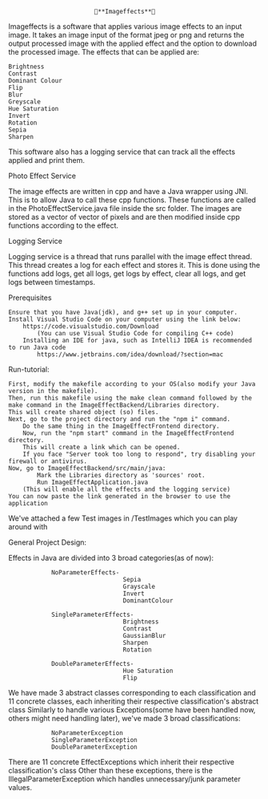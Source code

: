 
							👾**Imageffects**👾

Imageffects is a software that applies various image effects to an input image. It takes an image input of the format jpeg or png and returns the output processed image with the applied effect and the option to download the processed image. The effects that can be applied are:

	Brightness
	Contrast
	Dominant Colour
	Flip
	Blur
	Greyscale
	Hue Saturation
	Invert
	Rotation
	Sepia
	Sharpen

This software also has a logging service that can track all the effects applied and print them.

Photo Effect Service

The image effects are written in cpp and have a Java wrapper using JNI. This is to allow Java to call these cpp functions. These functions are called in the PhotoEffectService.java file inside the src folder. The images are stored as a vector of vector of pixels and are then modified inside cpp functions according to the effect.

Logging Service

Logging service is a thread that runs parallel with the image effect thread. This thread creates a log for each effect and stores it. This is done using the functions add logs, get all logs, get logs by effect, clear all logs, and get logs between timestamps.

Prerequisites

	Ensure that you have Java(jdk), and g++ set up in your computer.
 	Install Visual Studio Code on your computer using the link below:
  		https://code.visualstudio.com/Download			
    		(You can use Visual Studio Code for compiling C++ code)
     	Installing an IDE for java, such as IntelliJ IDEA is recommended to run Java code
      		https://www.jetbrains.com/idea/download/?section=mac


Run-tutorial:

	First, modify the makefile according to your OS(also modify your Java version in the makefile). 
 	Then, run this makefile using the make clean command followed by the make command in the ImageEffectBackend/Libraries directory. 
  	This will create shared object (so) files. 
   	Next, go to the project directory and run the "npm i" command. 
    	Do the same thing in the ImageEffectFrontend directory. 
     	Now, run the "npm start" command in the ImageEffectFrontend directory. 
      	This will create a link which can be opened. 
       	If you face "Server took too long to respond", try disabling your firewall or antivirus. 
	Now, go to ImageEffectBackend/src/main/java:
 			Mark the Libraries directory as 'sources' root.
 			Run ImageEffectApplication.java 
 		(This will enable all the effects and the logging service)
 	You can now paste the link generated in the browser to use the application

  
We've attached a few Test images in /TestImages which you can play around with


General Project Design:

Effects in Java are divided into 3 broad categories(as of now):

				NoParameterEffects-
									Sepia
									Grayscale
									Invert
									DominantColour

				SingleParameterEffects-
									Brightness
									Contrast
									GaussianBlur
									Sharpen
									Rotation

				DoubleParameterEffects-
									Hue Saturation
									Flip

We have made 3 abstract classes corresponding to each classification and 11 concrete classes, each inheriting their respective classification's abstract class
Similarly to handle various Exceptions(some have been handled now, others might need handling later), we've made 3 broad classifications:

				NoParameterException
				SingleParameterException
				DoubleParameterException
	
There are 11 concrete EffectExceptions which inherit their respective classification's class
Other than these exceptions, there is the IllegalParameterException which handles unnecessary/junk parameter values.
